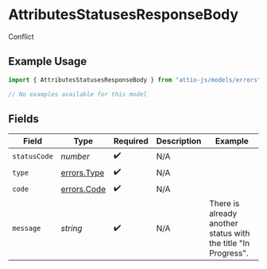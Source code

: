 # AttributesStatusesResponseBody

Conflict

## Example Usage

```typescript
import { AttributesStatusesResponseBody } from "attio-js/models/errors";

// No examples available for this model
```

## Fields

| Field                                                         | Type                                                          | Required                                                      | Description                                                   | Example                                                       |
| ------------------------------------------------------------- | ------------------------------------------------------------- | ------------------------------------------------------------- | ------------------------------------------------------------- | ------------------------------------------------------------- |
| `statusCode`                                                  | *number*                                                      | :heavy_check_mark:                                            | N/A                                                           |                                                               |
| `type`                                                        | [errors.Type](../../models/errors/type.md)                    | :heavy_check_mark:                                            | N/A                                                           |                                                               |
| `code`                                                        | [errors.Code](../../models/errors/code.md)                    | :heavy_check_mark:                                            | N/A                                                           |                                                               |
| `message`                                                     | *string*                                                      | :heavy_check_mark:                                            | N/A                                                           | There is already another status with the title "In Progress". |